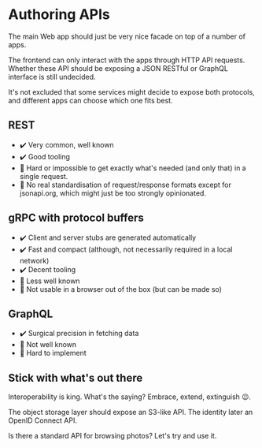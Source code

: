 # Authoring APIs

The main Web app should just be very nice facade on top of a number of apps.

The frontend can only interact with the apps through HTTP API requests. Whether these API should be exposing a JSON RESTful or GraphQL interface is still undecided.

It's not excluded that some services might decide to expose both protocols, and different apps can choose which one fits best.

## REST

- ✔️ Very common, well known
- ✔️ Good tooling
- 🔴 Hard or impossible to get exactly what's needed (and only that) in a single request.
- 🔴 No real standardisation of request/response formats except for jsonapi.org, which might just be too strongly opinionated.

## gRPC with protocol buffers

- ✔️ Client and server stubs are generated automatically
- ✔️ Fast and compact (although, not necessarily required in a local network)
- ✔️ Decent tooling
- 🔴 Less well known
- 🔴 Not usable in a browser out of the box (but can be made so)

## GraphQL 

- ✔️ Surgical precision in fetching data
- 🔴 Not well known
- 🔴 Hard to implement

## Stick with what's out there

Interoperability is king. What's the saying? Embrace, extend, extinguish 😉.

The object storage layer should expose an S3-like API. The identity later an OpenID Connect API.

Is there a standard API for browsing photos? Let's try and use it.
